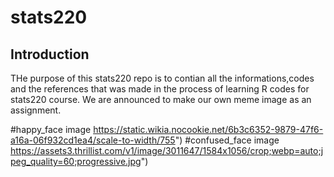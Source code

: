 # stats220

## **Introduction**

THe purpose of this stats220 repo is to contian all the informations,codes and the references that was made in the process of learning R codes for stats220 course. We are announced to make our own meme image as an assignment.

#happy_face image 
https://static.wikia.nocookie.net/6b3c6352-9879-47f6-a16a-06f932cd1ea4/scale-to-width/755") 
#confused_face image
https://assets3.thrillist.com/v1/image/3011647/1584x1056/crop;webp=auto;jpeg_quality=60;progressive.jpg") 



